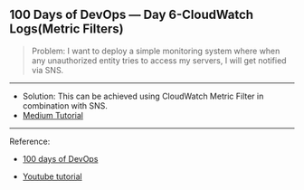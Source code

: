 100 Days of DevOps — Day 6-CloudWatch Logs(Metric Filters)
---

>Problem: I want to deploy a simple monitoring system where when any unauthorized entity tries to access my servers, I will get notified via SNS.
***

- Solution: This can be achieved using CloudWatch Metric Filter in combination with SNS.
- [Medium Tutorial](https://miro.medium.com/v2/resize:fit:828/format:webp/1*0OzqYNGqzR0wtHXdovwg0g.jpeg)
***

Reference:

- [100 days of DevOps](https://devopslearning.medium.com/100-days-of-devops-day-6-cloudwatch-logs-metric-filters-94c572cc241)

- [Youtube tutorial](https://www.youtube.com/watch?v=QgfMCDkVRPA)

